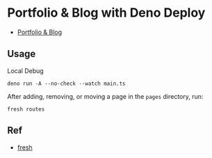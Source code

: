 # Portfolio & Blog with Deno Deploy

- [Portfolio & Blog](https://drs-t0m0.deno.dev/)

## Usage

Local Debug

```
deno run -A --no-check --watch main.ts
```

After adding, removing, or moving a page in the `pages` directory, run:

```
fresh routes
```

## Ref

- [fresh](https://github.com/lucacasonato/fresh)
